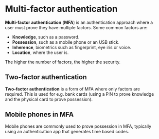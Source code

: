 # Multi-factor authentication

**Multi-factor authentication** (**MFA**) is an authentication approach where a
user must prove they have multiple factors. Some common factors are:

- **Knowledge**, such as a password.
- **Possession**, such as a mobile phone or an USB stick.
- **Inherence**, biometrics such as fingerprint, eye iris or voice.
- **Location**, where the user is.

The higher the number of factors, the higher the security.

## Two-factor authentication

**Two-factor authentication** is a form of MFA where only factors are required.
This is used for e.g. bank cards (using a PIN to prove knowledge and the
physical card to prove possession).

## Mobile phones in MFA

Mobile phones are commonly used to prove possession in MFA, typically using an
authentication app that generates time based codes.
